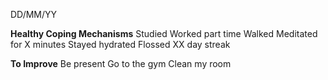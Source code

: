 DD/MM/YY

**Healthy Coping Mechanisms**
Studied
Worked part time
Walked
Meditated for X minutes
Stayed hydrated
Flossed
XX day streak

**To Improve**
Be present
Go to the gym
Clean my room
